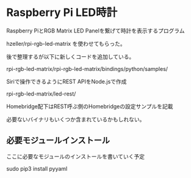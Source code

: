 Raspberry Pi LED時計
====

Raspberry PiとRGB Matrix LED Panelを繋げて時計を表示するプログラム

hzeller/rpi-rgb-led-matrix を使わせてもらった。

後で整理するが以下に新しくコードを追加している。

rpi-rgb-led-matrix/rpi-rgb-led-matrix/bindings/python/samples/

Siriで操作できるようにREST APIをNode.jsで作成

rpi-rgb-led-matrix/led-rest/

Homebridge配下はREST呼ぶ側のHomebridgeの設定サンプルを記載

必要ないバイナリもいくつか含まれているかもしれない。

## 必要モジュールインストール

ここに必要なモジュールのインストールを書いていく予定

sudo pip3 install pyyaml

